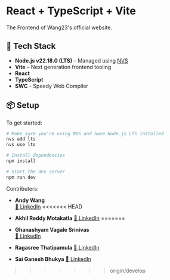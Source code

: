 # React + TypeScript + Vite

The Frontend of Wang23's official website.

## 🚀 Tech Stack

- **Node.js v22.18.0 (LTS)** – Managed using [NVS](https://github.com/jasongin/nvs)
- **Vite** – Next generation frontend tooling
- **React**
- **TypeScript**
- **SWC** - Speedy Web Compiler

## 📦 Setup

To get started:

```bash
# Make sure you're using NVS and have Node.js LTS installed
nvs add lts
nvs use lts

# Install dependencies
npm install

# Start the dev server
npm run dev
```

Contributers:

- **Andy Wang**  
  [🔗 LinkedIn](https://www.linkedin.com/in/zhengxuwang/)
<<<<<<< HEAD
  
- **Akhil Reddy Motakatla**
  [🔗 LinkedIn](https://www.linkedin.com/in/akhil-reddy-motakatla/)
=======

- **Ghanashyam Vagale Srinivas**  
  [🔗 LinkedIn](https://github.com/GhanashyamVagale)

- **Ragasree Thatipamula**
  [🔗 LinkedIn](https://www.linkedin.com/in/ragasree-thatipamula-4a83a2184)
    
- **Sai Ganesh Bhukya**
    [🔗 LinkedIn](https://www.linkedin.com/in/sai-ganesh-bhukya-08a409160/)
>>>>>>> origin/develop
